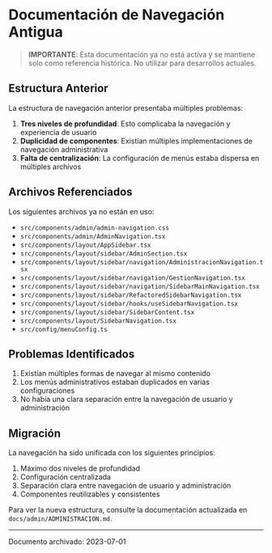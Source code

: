 
# Documentación de Navegación Antigua

> **IMPORTANTE**: Esta documentación ya no está activa y se mantiene solo como referencia histórica. No utilizar para desarrollos actuales.

## Estructura Anterior

La estructura de navegación anterior presentaba múltiples problemas:

1. **Tres niveles de profundidad**: Esto complicaba la navegación y experiencia de usuario
2. **Duplicidad de componentes**: Existían múltiples implementaciones de navegación administrativa
3. **Falta de centralización**: La configuración de menús estaba dispersa en múltiples archivos

## Archivos Referenciados

Los siguientes archivos ya no están en uso:

- `src/components/admin/admin-navigation.css`
- `src/components/admin/AdminNavigation.tsx`
- `src/components/layout/AppSidebar.tsx`
- `src/components/layout/sidebar/AdminSection.tsx`
- `src/components/layout/sidebar/navigation/AdministracionNavigation.tsx`
- `src/components/layout/sidebar/navigation/GestionNavigation.tsx`
- `src/components/layout/sidebar/navigation/SidebarMainNavigation.tsx`
- `src/components/layout/sidebar/RefactoredSidebarNavigation.tsx`
- `src/components/layout/sidebar/hooks/useSidebarNavigation.tsx`
- `src/components/layout/sidebar/SidebarContent.tsx`
- `src/components/layout/SidebarNavigation.tsx`
- `src/config/menuConfig.ts`

## Problemas Identificados

1. Existían múltiples formas de navegar al mismo contenido
2. Los menús administrativos estaban duplicados en varias configuraciones
3. No había una clara separación entre la navegación de usuario y administración

## Migración

La navegación ha sido unificada con los siguientes principios:

1. Máximo dos niveles de profundidad
2. Configuración centralizada
3. Separación clara entre navegación de usuario y administración
4. Componentes reutilizables y consistentes

Para ver la nueva estructura, consulte la documentación actualizada en `docs/admin/ADMINISTRACION.md`.

---

Documento archivado: 2023-07-01
